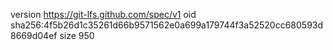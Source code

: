 version https://git-lfs.github.com/spec/v1
oid sha256:4f5b26d1c35261d66b9571562e0a699a179744f3a52520cc680593d8669d04ef
size 950
